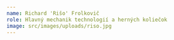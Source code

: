 ```yaml
---
name: Richard 'Rišo' Frolkovič
role: Hlavný mechanik technologií a herných koliečok
image: src/images/uploads/riso.jpg
---
```

